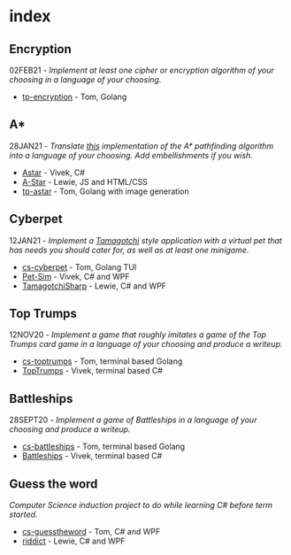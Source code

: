 # index

## Encryption

02FEB21 - *Implement at least one cipher or encryption algorithm of your choosing in a language of your choosing.*

* [tp-encryption](https://github.com/CSCoursework/tp-encryption) - Tom, Golang

## A*

28JAN21 - *Translate [this](https://medium.com/@nicholas.w.swift/easy-a-star-pathfinding-7e6689c7f7b2) implementation of the A\* pathfinding algorithm into a language of your choosing. Add embellishments if you wish.*

* [Astar](https://github.com/CSCoursework/Astar) - Vivek, C#
* [A-Star](https://github.com/CSCoursework/A-Star) - Lewie, JS and HTML/CSS
* [tp-astar](https://github.com/CSCoursework/tp-astar) - Tom, Golang with image generation

## Cyberpet

12JAN21 - *Implement a [Tamagotchi](https://en.wikipedia.org/wiki/Tamagotchi) style application with a virtual pet that has needs you should cater for, as well as at least one minigame.*

* [cs-cyberpet](https://github.com/CSCoursework/cs-cyberpet) - Tom, Golang TUI
* [Pet-Sim](https://github.com/CSCoursework/Pet-Sim) - Vivek, C# and WPF
* [TamagotchiSharp](https://github.com/CSCoursework/TamagotchiSharp) - Lewie, C# and WPF

## Top Trumps

12NOV20 - *Implement a game that roughly imitates a game of the Top Trumps card game in a language of your choosing and produce a writeup.*

* [cs-toptrumps](https://github.com/CSCoursework/cs-toptrumps) - Tom, terminal based Golang
* [TopTrumps](https://github.com/CSCoursework/TopTrumps) - Vivek, terminal based C#

## Battleships

28SEPT20 - *Implement a game of Battleships in a language of your choosing and produce a writeup.*

* [cs-battleships](https://github.com/CSCoursework/cs-battleships) - Tom, terminal based Golang
* [Battleships](https://github.com/CSCoursework/Battleships) - Vivek, terminal based C#

## Guess the word

*Computer Science induction project to do while learning C# before term started.*

* [cs-guesstheword](https://github.com/CSCoursework/cs-guesstheword) - Tom, C# and WPF
* [riddict](https://github.com/CSCoursework/riddict) - Lewie, C# and WPF

